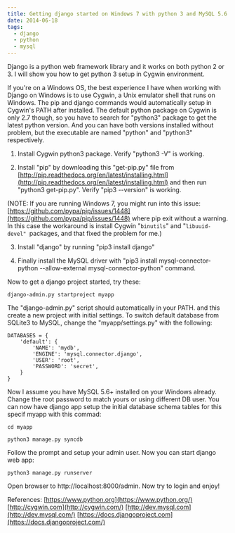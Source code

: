 ```yaml
---
title: Getting django started on Windows 7 with python 3 and MySQL 5.6
date: 2014-06-18
tags:
  - django
  - python
  - mysql
---
```

Django is a python web framework library and it works on both python 2 or 3. I will show you how to get python 3 setup in Cygwin environment.

If you're on a Windows OS, the best experience I have when working with Django on Windows is to use Cygwin, a Unix emulator shell that runs on Windows. The pip and django commands would automatically setup in Cygwin's PATH after installed. The default python package on Cygwin is only 2.7 though, so you have to search for "python3" package to get the latest python version. And you can have both versions installed without problem, but the executable are named "python" and "python3" respectively.

1. Install Cygwin python3 package. Verify "python3 -V" is working. 

2. Install "pip" by downloading this "get-pip.py" file from [http://pip.readthedocs.org/en/latest/installing.html](http://pip.readthedocs.org/en/latest/installing.html) and then run "python3 get-pip.py". Verify "pip3 --version" is working.

(NOTE: If you are running Windows 7, you might run into this issue: [https://github.com/pypa/pip/issues/1448](https://github.com/pypa/pip/issues/1448) where pip exit without a warning. In this case the workaround is install Cygwin "`binutils`" and "`libuuid-devel" `packages, and that fixed the problem for me.)

3. Install "django" by running "pip3 install django"

4. Finally install the MySQL driver with "pip3 install mysql-connector-python --allow-external mysql-connector-python" command.

Now to get a django project started, try these:

     

    django-admin.py startproject myapp

     

The "django-admin.py" script should automatically in your PATH. and this create a new project with initial settings. To switch default database from SQLite3 to MySQL, change the "myapp/settings.py" with the following:

    DATABASES = {
        'default': {
            'NAME': 'mydb',
            'ENGINE': 'mysql.connector.django',
            'USER': 'root',
            'PASSWORD': 'secret',
        }
    }

Now I assume you have MySQL 5.6+ installed on your Windows already. Change the root password to match yours or using different DB user. You can now have django app setup the initial database schema tables for this specif myapp with this commad:

     

    cd myapp

    python3 manage.py syncdb

     

Follow the prompt and setup your admin user. Now you can start django web app:

     

    python3 manage.py runserver 

      

Open browser to http://localhost:8000/admin. Now try to login and enjoy!

References:
[https://www.python.org](https://www.python.org/)
[http://cygwin.com](http://cygwin.com/)
[http://dev.mysql.com](http://dev.mysql.com/)
[https://docs.djangoproject.com](https://docs.djangoproject.com/)